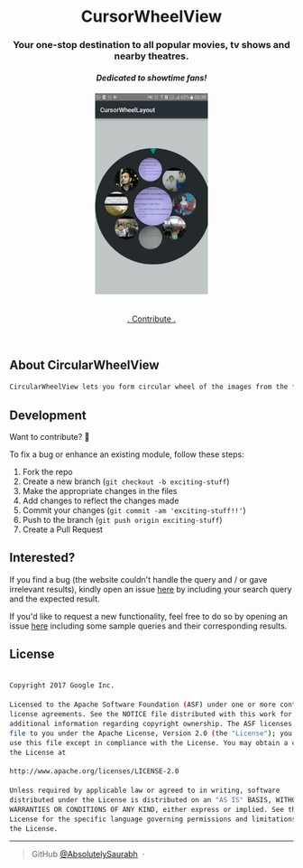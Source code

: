 <h1 align="center">
    CursorWheelView
  <br>
</h1>
<h3 align="center">Your one-stop destination to all popular movies, tv shows and nearby theatres.</h3>
<h4 align="center"> <i>Dedicated to showtime fans!</i></h4>
<h6 align="center"><a href="https://drive.google.com/uc?export=download&id=1D8xx4FX4onx4rrjow4zWKnjMcFxV3pD8"><img src="https://github.com/AbsolutelySaurabh/CursorWheelView/blob/master/screenshot/WhatsApp Image 2018-02-02 at 00.39.10.jpeg" width="200"></a></h6>
<p align="center">
  <a href="https://github.com/AbsolutelySaurabh/CursorWheelView#fork-destination-box">
    . Contribute .
  </a>
</p>
<br>

## About CircularWheelView

```bash
CircularWheelView lets you form circular wheel of the images from the folders in your galley.

```

  
## Development  
Want to contribute? **:pencil:**  
  
To fix a bug or enhance an existing module, follow these steps:  
  
1. Fork the repo
2. Create a new branch (`git checkout -b exciting-stuff`)
3. Make the appropriate changes in the files
4. Add changes to reflect the changes made
5. Commit your changes (`git commit -am 'exciting-stuff!!'`)
6. Push to the branch (`git push origin exciting-stuff`)
7. Create a Pull Request
  
  
## Interested?  
If you find a bug (the website couldn't handle the query and / or gave irrelevant results), kindly open an issue [here](https://github.com/AbsolutelySaurabh/CursorWheelView/issues/new) by including your search query and the expected result.  
  
If you'd like to request a new functionality, feel free to do so by opening an issue [here](https://github.com/AbsolutelySaurabh/CursorWheelView/issues/new) including some sample queries and their corresponding results.
  
  
## License

```bash

Copyright 2017 Google Inc.

Licensed to the Apache Software Foundation (ASF) under one or more contributor
license agreements. See the NOTICE file distributed with this work for
additional information regarding copyright ownership. The ASF licenses this
file to you under the Apache License, Version 2.0 (the "License"); you may not
use this file except in compliance with the License. You may obtain a copy of
the License at

http://www.apache.org/licenses/LICENSE-2.0

Unless required by applicable law or agreed to in writing, software
distributed under the License is distributed on an "AS IS" BASIS, WITHOUT
WARRANTIES OR CONDITIONS OF ANY KIND, either express or implied. See the
License for the specific language governing permissions and limitations under
the License.  
  ```

---

> GitHub [@AbsolutelySaurabh](https://github.com/AbsolutelySaurabh) &nbsp;&middot;&nbsp;
